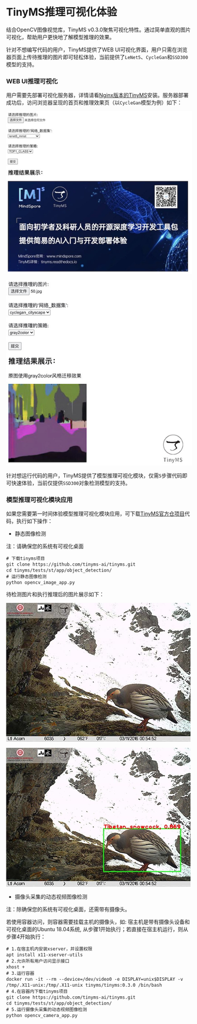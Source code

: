 # TinyMS推理可视化体验

结合OpenCV图像视觉库，TinyMS v0.3.0聚焦可视化特性。通过简单直观的图片可视化，帮助用户更快地了解模型推理的效果。

针对不想编写代码的用户，TinyMS提供了WEB UI可视化界面，用户只需在浏览器页面上传待推理的图片即可轻松体验，当前提供了`LeNet5`、`CycleGan`和`SSD300`模型的支持。

### WEB UI推理可视化

用户需要先部署可视化服务器，详情请看[Nginx版本的TinyMS](https://tinyms.readthedocs.io/zh_CN/latest/quickstart/install.html)安装。服务器部署成功后，访问浏览器呈现的首页和推理效果页（以`CycleGan`模型为例）如下：

![首页](../_static/tinyms_web_index.jpg)

![推理页](../_static/tinyms_web_reasoning.jpg)

针对想运行代码的用户，TinyMS提供了模型推理可视化模块，仅需`5`步骤代码即可快速体验，当前仅提供`SSD300`对象检测模型的支持。

### 模型推理可视化模块应用

如果您需要第一时间体验模型推理可视化模块应用，可下载[TinyMS官方仓项目](https://github.com/tinyms-ai/tinyms)代码，执行如下操作：

* 静态图像检测

注：请确保您的系统有可视化桌面

```script
# 下载tinyms项目
git clone https://github.com/tinyms-ai/tinyms.git
cd tinyms/tests/st/app/object_detection/
# 运行静态图像检测
python opencv_image_app.py
```

待检测图片和执行推理后的图片展示如下：

![待检测图片](../_static/tinyms_visulization_origin.jpg)

![推理效果图](../_static/tinyms_visulization_reasoning.jpg)

* 摄像头采集的动态视频图像检测

注：除确保您的系统有可视化桌面，还需带有摄像头。

若使用容器访问，则容器需要挂载主机的摄像头，如: 宿主机是带有摄像头设备和可视化桌面的Ubuntu 18.04系统, 从步骤1开始执行；若直接在宿主机运行，则从步骤4开始执行：

```script
# 1.在宿主机内安装xserver，并设置权限
apt install x11-xserver-utils
# 2.允许所有用户访问显示接口
xhost +
# 3.运行容器
docker run -it --rm --device=/dev/video0 -e DISPLAY=unix$DISPLAY -v /tmp/.X11-unix:/tmp/.X11-unix tinyms/tinyms:0.3.0 /bin/bash
# 4.在容器内下载tinyms项目
git clone https://github.com/tinyms-ai/tinyms.git
cd tinyms/tests/st/app/object_detection/
# 5.运行摄像头采集的动态视频图像检测
python opencv_camera_app.py
```
